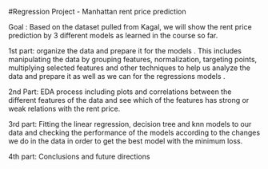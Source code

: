 #Regression Project - Manhattan rent price prediction

Goal : Based on the dataset pulled from Kagal, we will show the rent price prediction by 3 different models as learned in the course so far.

1st part: organize the data and prepare it for the models . This includes manipulating the data by grouping features, normalization, targeting points, multiplying selected features and other techniques to help us analyze the data and prepare it as well as we can for the regressions models .

2nd Part: EDA process including plots and correlations between the different features of the data and see which of the features has strong or weak relations with the rent price.

3rd part: Fitting the linear regression, decision tree and knn models to our data and checking the performance of the models according to the changes we do in the data in order to get the best model with the minimum loss.

4th part: Conclusions and future directions
